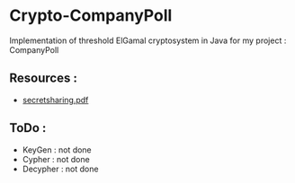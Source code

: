 # Crypto-CompanyPoll
Implementation of threshold ElGamal cryptosystem in Java for my project : CompanyPoll

## Resources : 
- [secretsharing.pdf](http://service.scs.carleton.ca/sites/default/files/course_page/secretsharing.pdf)

## ToDo :
- KeyGen : not done
- Cypher : not done
- Decypher : not done